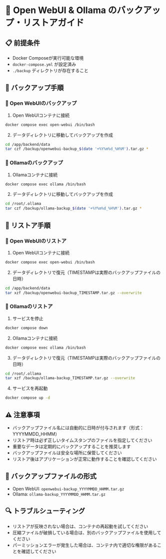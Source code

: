 # 🌟 Open WebUI & Ollama のバックアップ・リストアガイド

## 📋 前提条件
- Docker Composeが実行可能な環境
- `docker-compose.yml` が設定済み
- `./backup` ディレクトリが存在すること

## 💾 バックアップ手順

### 🔷 Open WebUIのバックアップ
1. Open WebUIコンテナに接続
```bash
docker compose exec open-webui /bin/bash
```

2. データディレクトリに移動してバックアップを作成
```bash
cd /app/backend/data
tar czf /backup/openwebui-backup_$(date '+%Y%m%d_%H%M').tar.gz *
```

### 🔷 Ollamaのバックアップ
1. Ollamaコンテナに接続
```bash
docker compose exec ollama /bin/bash
```

2. データディレクトリに移動してバックアップを作成
```bash
cd /root/.ollama
tar czf /backup/ollama-backup_$(date '+%Y%m%d_%H%M').tar.gz *
```

## 🔄 リストア手順

### 🔶 Open WebUIのリストア
1. Open WebUIコンテナに接続
```bash
docker compose exec open-webui /bin/bash
```

2. データディレクトリで復元（TIMESTAMPは実際のバックアップファイルの日時）
```bash
cd /app/backend/data
tar xzf /backup/openwebui-backup_TIMESTAMP.tar.gz --overwrite
```

### 🔶 Ollamaのリストア
1. サービスを停止
```bash
docker compose down
```

2. Ollamaコンテナに接続
```bash
docker compose exec ollama /bin/bash
```

3. データディレクトリで復元（TIMESTAMPは実際のバックアップファイルの日時）
```bash
cd /root/.ollama
tar xzf /backup/ollama-backup_TIMESTAMP.tar.gz --overwrite
```

4. サービスを再起動
```bash
docker compose up -d
```

## ⚠️ 注意事項
- バックアップファイル名には自動的に日時が付与されます（形式：YYYYMMDD_HHMM）
- リストア時は必ず正しいタイムスタンプのファイルを指定してください
- 重要なデータは定期的にバックアップすることを推奨します
- バックアップファイルは安全な場所に保管してください
- リストア後はアプリケーションが正常に動作することを確認してください

## 📁 バックアップファイルの形式
- Open WebUI: `openwebui-backup_YYYYMMDD_HHMM.tar.gz`
- Ollama: `ollama-backup_YYYYMMDD_HHMM.tar.gz`

## 🔍 トラブルシューティング
- リストアが反映されない場合は、コンテナの再起動を試してください
- 圧縮ファイルが破損している場合は、別のバックアップファイルを使用してください
- パーミッションエラーが発生した場合は、コンテナ内で適切な権限があることを確認してください
